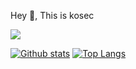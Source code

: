 Hey 👋, This is kosec

![](https://img.shields.io/badge/Python3-black)

[![Github stats](https://github-readme-stats.vercel.app/api?username=ko-sec&show_icons=true&hide_border=true&theme=chartreuse-dark)](https://github.com/ko-sec/github-readme-stats)
[![Top Langs](https://github-readme-stats.vercel.app/api/top-langs/?username=ko-sec&layout=compact&theme=chartreuse-dark)](https://github.com/ko-sec/github-readme-stats&theme=chartreuse-dark)
